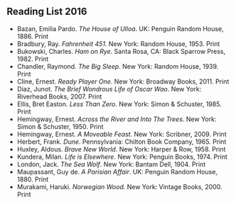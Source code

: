 ## Reading List 2016

<ul class="list-reset">
  <li class="mb1">Bazan, Emilia Pardo. <em>The House of Ulloa</em>. UK: Penguin Random House, 1886. Print</li>
  <li class="mb1">Bradbury, Ray. <em>Fahrenheit 451</em>. New York: Random House, 1953. Print</li>
  <li class="mb1">Bukowski, Charles. <em>Ham on Rye</em>. Santa Rosa, CA: Black Sparrow Press, 1982. Print</li>
  <li class="mb1">Chandler, Raymond. <em>The Big Sleep</em>. New York: Random House, 1939. Print</li>
  <li class="mb1">Cline, Ernest. <em>Ready Player One</em>. New York: Broadway Books, 2011. Print</li>
  <li class="mb1">Diaz, Junot. <em>The Brief Wondrous Life of Oscar Wao</em>. New York: Riverhead Books, 2007. Print</li>
  <li class="mb1">Ellis, Bret Easton. <em>Less Than Zero</em>. New York: Simon & Schuster, 1985. Print</li>
  <li class="mb1">Hemingway, Ernest. <em>Across the River and Into The Trees</em>. New York: Simon &amp; Schuster, 1950. Print</li>
  <li class="mb1">Hemingway, Ernest. <em>A Moveable Feast</em>. New York: Scribner, 2009. Print</li>
  <li class="mb1">Herbert, Frank. <em>Dune</em>. Pennsylvania: Chilton Book Company, 1965. Print    </li>
  <li class="mb1">Huxley, Aldous. <em>Brave New World</em>. New York: Harper &amp; Row, 1958. Print</li>
  <li class="mb1">Kundera, Milan. <em>Life is Elsewhere</em>. New York: Penguin Books, 1974. Print</li>
  <li class="mb1">London, Jack. <em>The Sea Wolf</em>. New York: Bantam Dell, 1904. Print</li>
  <li class="mb1">Maupassant, Guy de. <em>A Parisian Affair</em>. UK: Penguin Random House, 1880. Print</li>
  <li>Murakami, Haruki. <em>Norwegian Wood</em>. New York: Vintage Books, 2000. Print</li>
</ul>
